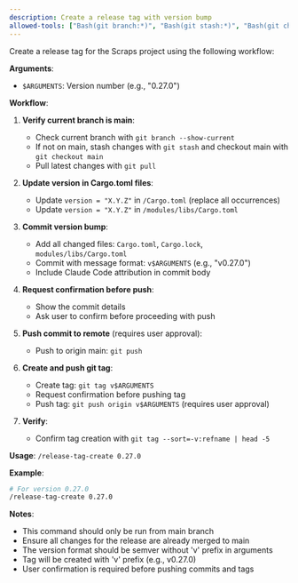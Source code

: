 ```yaml
---
description: Create a release tag with version bump
allowed-tools: ["Bash(git branch:*)", "Bash(git stash:*)", "Bash(git checkout:*)", "Bash(git pull:*)", "Bash(git status:*)", "Bash(git add:*)", "Bash(git commit:*)", "Bash(git tag:*)", "Read", "Edit"]
---
```


Create a release tag for the Scraps project using the following workflow:

**Arguments**:
- `$ARGUMENTS`: Version number (e.g., "0.27.0")

**Workflow**:

1. **Verify current branch is main**:
   - Check current branch with `git branch --show-current`
   - If not on main, stash changes with `git stash` and checkout main with `git checkout main`
   - Pull latest changes with `git pull`

2. **Update version in Cargo.toml files**:
   - Update `version = "X.Y.Z"` in `/Cargo.toml` (replace all occurrences)
   - Update `version = "X.Y.Z"` in `/modules/libs/Cargo.toml`

3. **Commit version bump**:
   - Add all changed files: `Cargo.toml`, `Cargo.lock`, `modules/libs/Cargo.toml`
   - Commit with message format: `v$ARGUMENTS` (e.g., "v0.27.0")
   - Include Claude Code attribution in commit body

4. **Request confirmation before push**:
   - Show the commit details
   - Ask user to confirm before proceeding with push

5. **Push commit to remote** (requires user approval):
   - Push to origin main: `git push`

6. **Create and push git tag**:
   - Create tag: `git tag v$ARGUMENTS`
   - Request confirmation before pushing tag
   - Push tag: `git push origin v$ARGUMENTS` (requires user approval)

7. **Verify**:
   - Confirm tag creation with `git tag --sort=-v:refname | head -5`

**Usage**: `/release-tag-create 0.27.0`

**Example**:
```bash
# For version 0.27.0
/release-tag-create 0.27.0
```

**Notes**:
- This command should only be run from main branch
- Ensure all changes for the release are already merged to main
- The version format should be semver without 'v' prefix in arguments
- Tag will be created with 'v' prefix (e.g., v0.27.0)
- User confirmation is required before pushing commits and tags
